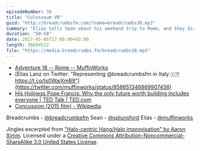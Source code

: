 ```yaml
---
episodeNumber: 38
title: "Colosseum VR"
guid: "http://breadcrumbsfm.com/?name=breadcrumbs38.mp3"
summary: "Elias tells Sean about his weekend trip to Rome, and they discuss Ancient Rome, its influence, and some of its high and low points."
duration: "50:58"
date: 2017-05-05T17:05:00+03:00
length: 36694512
file: "https://media.breadcrumbs.fm/breadcrumbs38.mp3"
---
```


- [Adventure 18 -- Rome -- MuffinWorks](http://www.muffin.works/blog/2017/05/03/adventure-18-rome/)
- [Elias Lanz on Twitter: "Representing @breadcrumbsfm in Italy 🇮🇹 https://t.co/Is0WajXmB9"](https://twitter.com/muffinworks/status/858651346869907456)
- [ His Holiness Pope Francis: Why the only future worth building includes everyone | TED Talk | TED.com](https://www.ted.com/talks/pope_francis_why_the_only_future_worth_building_includes_everyone)
- [Concussion (2015 film) - Wikipedia](https://en.wikipedia.org/wiki/Concussion_\(2015_film\))

Breadcrumbs - [@breadcrumbsfm](https://twitter.com/breadcrumbsfm) Sean - [@splunsford](https://twitter.com/splunsford) Elias - [@muffinworks](https://twitter.com/muffinworks)

Jingles excerpted from [ "Halo-centric Hang/Halo improvisation" by Aaron Ximm](http://freemusicarchive.org/music/aaron_ximm/handpans_and_the_hang/). Licensed under a [Creative Commons Attribution-Noncommercial-ShareAlike 3.0 United States License](http://creativecommons.org/licenses/by-nc-sa/3.0/us/).